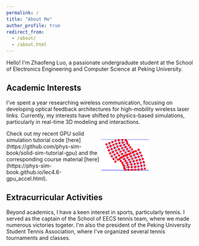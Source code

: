```yaml
---
permalink: /
title: "About Me"
author_profile: true
redirect_from: 
  - /about/
  - /about.html
---
```


Hello! I'm Zhaofeng Luo, a passionate undergraduate student at the School of Electronics Engineering and Computer Science at Peking University. 
## Academic Interests
 I've spent a year researching wireless communication, focusing on developing optical feedback architectures for high-mobility wireless laser links. Currently, my interests have shifted to physics-based simulations, particularly in real-time 3D modeling and interactions. 

<div style="display: flex; align-items: center;">
    <div style="flex: 1;">
         Check out my recent GPU solid simulation tutorial code [here](https://github.com/phys-sim-book/solid-sim-tutorial-gpu) and the corresponding course material [here](https://phys-sim-book.github.io/lec4.6-gpu_accel.html).
    </div>
    <div style="flex: 1;">
        <img src="/images/solid-sim-gpu.png" alt="Image" style="width: 50%;">
    </div>
</div>

## Extracurricular Activities
Beyond academics, I have a keen interest in sports, particularly tennis. I served as the captain of the School of EECS tennis team, where we made numerous victories togeter. I'm also the president of the Peking University Student Tennis Association, where I've organized several tennis tournaments and classes.

